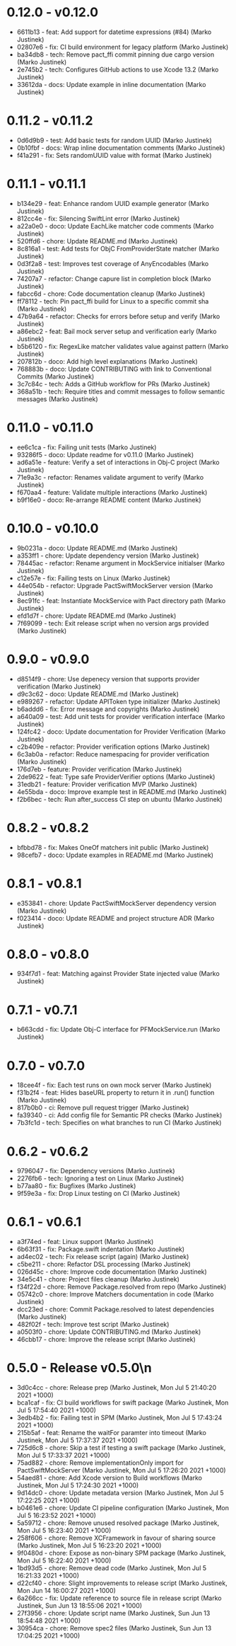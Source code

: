 # 0.12.0 - v0.12.0
* 6611b13 - feat: Add support for datetime expressions (#84) (Marko Justinek)
* 02807e6 - fix: CI build environment for legacy platform (Marko Justinek)
* ba34db8 - tech: Remove pact_ffi commit pinning due cargo version (Marko Justinek)
* 2e745b2 - tech: Configures GitHub actions to use Xcode 13.2 (Marko Justinek)
* 33612da - docs: Update example in inline documentation (Marko Justinek)
# 0.11.2 - v0.11.2
* 0d6d9b9 - test: Add basic tests for random UUID (Marko Justinek)
* 0b10fbf - docs: Wrap inline documentation comments (Marko Justinek)
* f41a291 - fix: Sets randomUUID value with format (Marko Justinek)
# 0.11.1 - v0.11.1
* b134e29 - feat: Enhance random UUID example generator (Marko Justinek)
* 812cc4e - fix: Silencing SwiftLint error (Marko Justinek)
* a22a0e0 - doco: Update EachLike matcher code comments (Marko Justinek)
* 520ffd6 - chore: Update README.md (Marko Justinek)
* 8c816a1 - test: Add tests for ObjC FromProviderState matcher (Marko Justinek)
* 0d3f2a8 - test: Improves test coverage of AnyEncodables (Marko Justinek)
* 74207a7 - refactor: Change capure list in completion block (Marko Justinek)
* fabcc6d - chore: Code documentation cleanup (Marko Justinek)
* ff78112 - tech: Pin pact_ffi build for Linux to a specific commit sha (Marko Justinek)
* 47b9a64 - refactor: Checks for errors before setup and verify (Marko Justinek)
* a86ebc2 - feat: Bail mock server setup and verification early (Marko Justinek)
* b5b6120 - fix: RegexLike matcher validates value against pattern (Marko Justinek)
* 207812b - doco: Add high level explanations (Marko Justinek)
* 768883b - doco: Update CONTRIBUTING with link to Conventional Commits (Marko Justinek)
* 3c7c84c - tech: Adds a GitHub workflow for PRs (Marko Justinek)
* 368a51b - tech: Require titles and commit messages to follow semantic messages (Marko Justinek)
# 0.11.0 - v0.11.0
* ee6c1ca - fix: Failing unit tests (Marko Justinek)
* 93286f5 - doco: Update readme for v0.11.0 (Marko Justinek)
* ad6a51e - feature: Verify a set of interactions in Obj-C project (Marko Justinek)
* 71e9a3c - refactor: Renames validate argument to verify (Marko Justinek)
* f670aa4 - feature: Validate multiple interactions (Marko Justinek)
* b9f16e0 - doco: Re-arrange README content (Marko Justinek)
# 0.10.0 - v0.10.0
* 9b0231a - doco: Update README.md (Marko Justinek)
* a353ff1 - chore: Update dependency version (Marko Justinek)
* 78445ac - refactor: Rename argument in MockService initialser (Marko Justinek)
* c12e57e - fix: Failing tests on Linux (Marko Justinek)
* 44e054b - refactor: Upgrade PactSwiftMockServer version (Marko Justinek)
* 8ec91fc - feat: Instantiate MockService with Pact directory path (Marko Justinek)
* efd1d7f - chore: Update README.md (Marko Justinek)
* 7f69099 - tech: Exit release script when no version args provided (Marko Justinek)
# 0.9.0 - v0.9.0
* d8514f9 - chore: Use depenecy version that supports provider verification (Marko Justinek)
* d9c3c62 - doco: Update README.md (Marko Justinek)
* e989267 - refactor: Update APIToken type initializer (Marko Justinek)
* b6addd6 - fix: Error message and copyrights (Marko Justinek)
* a640a09 - test: Add unit tests for provider verification interface (Marko Justinek)
* 124fc42 - doco: Update documentation for Provider Verification (Marko Justinek)
* c2b409e - refactor: Provider verification options (Marko Justinek)
* 6c3ab0a - refactor: Reduce namespacing for provider verification (Marko Justinek)
* 176d7eb - feature: Provider verification (Marko Justinek)
* 2de9622 - feat: Type safe ProviderVerifier options (Marko Justinek)
* 31edb21 - feature: Provider verification MVP (Marko Justinek)
* 4e55bda - doco: Improve example test in README.md (Marko Justinek)
* f2b6bec - tech: Run after_success CI step on ubuntu (Marko Justinek)
# 0.8.2 - v0.8.2
* bfbbd78 - fix: Makes OneOf matchers init public (Marko Justinek)
* 98cefb7 - doco: Update examples in README.md (Marko Justinek)
# 0.8.1 - v0.8.1
* e353841 - chore: Update PactSwiftMockServer dependency version (Marko Justinek)
* f023414 - doco: Update README and project structure ADR (Marko Justinek)
# 0.8.0 - v0.8.0
* 934f7d1 - feat: Matching against Provider State injected value (Marko Justinek)
# 0.7.1 - v0.7.1
* b663cdd - fix: Update Obj-C interface for PFMockService.run (Marko Justinek)
# 0.7.0 - v0.7.0
* 18cee4f - fix: Each test runs on own mock server (Marko Justinek)
* f31b2f4 - feat: Hides baseURL property to return it in .run() function (Marko Justinek)
* 817b0b0 - ci: Remove pull request trigger (Marko Justinek)
* fa39340 - ci: Add config file for Semantic PR checks (Marko Justinek)
* 7b3fc1d - tech: Specifies on what branches to run CI (Marko Justinek)
# 0.6.2 - v0.6.2
* 9796047 - fix: Dependency versions (Marko Justinek)
* 2276fb6 - tech: Ignoring a test on Linux (Marko Justinek)
* b77aa80 - fix: Bugfixes (Marko Justinek)
* 9f59e3a - fix: Drop Linux testing on CI (Marko Justinek)
# 0.6.1 - v0.6.1
* a3f74ed - feat: Linux support (Marko Justinek)
* 6b63f31 - fix: Package.swift indentation (Marko Justinek)
* ad4ec02 - tech: Fix release script (again) (Marko Justinek)
* c5be211 - chore: Refactor DSL processing (Marko Justinek)
* 026d45c - chore: Improve code documentation (Marko Justinek)
* 34e5c41 - chore: Project files cleanup (Marko Justinek)
* f34f22d - chore: Remove Package.resolved from repo (Marko Justinek)
* 05742c0 - chore: Improve Matchers documentation in code (Marko Justinek)
* dcc23ed - chore: Commit Package.resolved to latest dependencies (Marko Justinek)
* 482f02f - tech: Improve test script (Marko Justinek)
* a0503f0 - chore: Update CONTRIBUTING.md (Marko Justinek)
* 46cbb17 - chore: Improve the release script (Marko Justinek)
# 0.5.0 - Release v0.5.0\n
* 3d0c4cc - chore: Release prep (Marko Justinek, Mon Jul 5 21:40:20 2021 +1000)
* bca1caf - fix: CI build workflows for swift package (Marko Justinek, Mon Jul 5 17:54:40 2021 +1000)
* 3edb4b2 - fix: Failing test in SPM (Marko Justinek, Mon Jul 5 17:43:24 2021 +1000)
* 215b5af - feat: Rename the waitFor paramter into timeout (Marko Justinek, Mon Jul 5 17:37:37 2021 +1000)
* 725d6c8 - chore: Skip a test if testing a swift package (Marko Justinek, Mon Jul 5 17:33:37 2021 +1000)
* 75ad882 - chore: Remove implementationOnly import for PactSwiftMockServer (Marko Justinek, Mon Jul 5 17:26:20 2021 +1000)
* 54aed81 - chore: Add Xcode version to Build workflows (Marko Justinek, Mon Jul 5 17:24:30 2021 +1000)
* 9d14dc0 - chore: Update metadata version (Marko Justinek, Mon Jul 5 17:22:25 2021 +1000)
* b0461e6 - chore: Update CI pipeline configuration (Marko Justinek, Mon Jul 5 16:23:52 2021 +1000)
* 5a59712 - chore: Remove unused resolved package (Marko Justinek, Mon Jul 5 16:23:40 2021 +1000)
* 258f606 - chore: Remove XCFramework in favour of sharing source (Marko Justinek, Mon Jul 5 16:23:20 2021 +1000)
* 9f0480d - chore: Expose as non-binary SPM package (Marko Justinek, Mon Jul 5 16:22:40 2021 +1000)
* 1bd93d5 - chore: Remove dead code (Marko Justinek, Mon Jul 5 16:21:33 2021 +1000)
* d22cf40 - chore: Slight improvements to release script (Marko Justinek, Mon Jun 14 16:00:27 2021 +1000)
* 6a266cc - fix: Update reference to source file in release script (Marko Justinek, Sun Jun 13 18:55:06 2021 +1000)
* 27f3956 - chore: Update script name (Marko Justinek, Sun Jun 13 18:54:48 2021 +1000)
* 30954ca - chore: Remove spec2 files (Marko Justinek, Sun Jun 13 17:04:25 2021 +1000)
